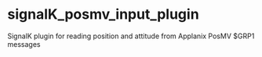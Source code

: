 # signalK_posmv_input_plugin
SignalK plugin for reading position and attitude from Applanix PosMV $GRP1 messages


